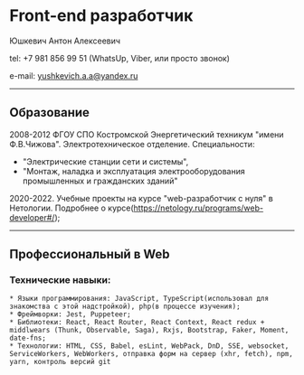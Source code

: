 # Front-end разработчик

Юшкевич Антон Алексеевич

tel: +7 981 856 99 51 (WhatsUp, Viber, или просто звонок)

e-mail: yushkevich.a.a@yandex.ru

____

## Образование 

2008-2012 ФГОУ СПО Костромской Энергетический техникум "имени Ф.В.Чижова". 
Электротехническое отделение. 
Специальности: 
 * "Электрические станции сети и системы", 
 * "Монтаж, наладка и эксплуатация электрооборудования промышленных и гражданских зданий"

 2020-2022. Учебные проекты на курсе "web-разработчик с нуля" в Нетологии. 
Подробнее о курсе(https://netology.ru/programs/web-developer#/);

____

## Профессиональный в Web

### Технические навыки:

    * Языки программирования: JavaScript, TypeScript(использовал для знакомства с этой надстройкой), php(в процессе изучения);
    * Фреймворки: Jest, Puppeteer;
    * Библиотеки: React, React Router, React Context, React redux + middlwears (Thunk, Observable, Saga), Rxjs, Bootstrap, Faker, Moment, date-fns;
    * Технологии: HTML, CSS, Babel, esLint, WebPack, DnD, SSE, websocket, ServiceWorkers, WebWorkers, отправка форм на сервер (xhr, fetch), npm, yarn, контроль версий git